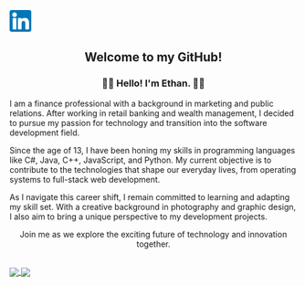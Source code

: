 <p align="center">

<a align="center" href="https://www.linkedin.com/in/ethan-luxton/" target="_blank" rel="noopener noreferrer"><img height="38" src="./images/linkedin.png"></a>&nbsp;&nbsp;

</p>

<h2 align="center">Welcome to my GitHub! 

<h3 align="center">👨‍💻 Hello! I'm Ethan. 👨‍💻</h3>

I am a finance professional with a background in marketing and public relations. After working in retail banking and wealth management, I decided to pursue my passion for technology and transition into the software development field.

Since the age of 13, I have been honing my skills in programming languages like C#, Java, C++, JavaScript, and Python. My current objective is to contribute to the technologies that shape our everyday lives, from operating systems to full-stack web development.

As I navigate this career shift, I remain committed to learning and adapting my skill set. With a creative background in photography and graphic design, I also aim to bring a unique perspective to my development projects.

<p align="center">Join me as we explore the exciting future of technology and innovation together.</p>
</br>

<a href="https://github.com/ethan-luxton/github-readme-stats">
<img align="center" src="https://github-readme-stats.vercel.app/api?username=ethan-luxton&show_icons=true&theme=midnight-purple&card_width=800" />
</a>
<a href="https://github.com/ethan-luxton/github-readme-stats">
<img align="center" src="https://github-readme-stats.vercel.app/api/top-langs/?username=ethan-luxton&theme=midnight-purple&card_width=800&langs_count=10">

</a>


